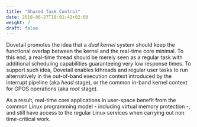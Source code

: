 ```yaml
---
title: "Shared Task Control"
date: 2018-06-27T19:01:42+02:00
weight: 2
draft: false
---
```


Dovetail promotes the idea that a *dual kernel* system should keep the
functional overlap between the kernel and the real-time core
minimal. To this end, a real-time thread should be merely seen as a
regular task with additional scheduling capabilities guaranteeing very
low response times. To support such idea, Dovetail enables kthreads
and regular user tasks to run alternatively in the out-of-band
execution context introduced by the interrupt pipeline (aka *head*
stage), or the common in-band kernel context for GPOS operations (aka
*root* stage).

As a result, real-time core applications in user-space benefit from
the common Linux programming model - including virtual memory
protection -, and still have access to the regular Linux services when
carrying out non time-critical work.
